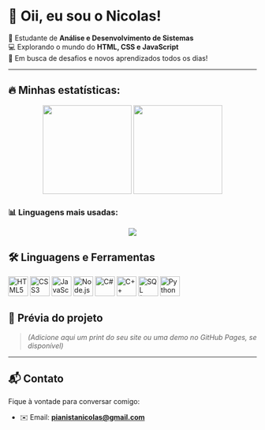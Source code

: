 # 👋 Oii, eu sou o Nicolas!

🌱 Estudante de **Análise e Desenvolvimento de Sistemas**  
💻 Explorando o mundo do **HTML, CSS e JavaScript**  
🚀 Em busca de desafios e novos aprendizados todos os dias!

---
## 🔥 Minhas estatísticas:

<p align="center">
  <img height="180em" src="https://github-readme-stats.vercel.app/api?username=nicolastacre&show_icons=true&theme=radical&locale=pt-br&hide=prs,issues&count_private=true"/>
  <img height="180em" src="https://github-readme-streak-stats.herokuapp.com?user=nicolastacre&theme=radical&date_format=j%20M%5B%20Y%5D&locale=pt-br"/>
</p>


### 📊 Linguagens mais usadas:

<p align="center">
  <img src="https://github-readme-stats.vercel.app/api/top-langs/?username=nicolastacre&layout=compact&theme=radical&langs_count=8"/>
</p>


## 🛠️ Linguagens e Ferramentas

<p align="left">
  <img src="https://cdn.jsdelivr.net/gh/devicons/devicon/icons/html5/html5-original.svg" alt="HTML5" width="40" height="40"/>
  <img src="https://cdn.jsdelivr.net/gh/devicons/devicon/icons/css3/css3-original.svg" alt="CSS3" width="40" height="40"/>
  <img src="https://cdn.jsdelivr.net/gh/devicons/devicon/icons/javascript/javascript-original.svg" alt="JavaScript" width="40" height="40"/>
  <img src="https://cdn.jsdelivr.net/gh/devicons/devicon/icons/nodejs/nodejs-original.svg" alt="Node.js" width="40" height="40"/>
  <img src="https://cdn.jsdelivr.net/gh/devicons/devicon/icons/csharp/csharp-original.svg" alt="C#" width="40" height="40"/>
  <img src="https://cdn.jsdelivr.net/gh/devicons/devicon/icons/cplusplus/cplusplus-original.svg" alt="C++" width="40" height="40"/>
  <img src="https://cdn.jsdelivr.net/gh/devicons/devicon/icons/mysql/mysql-original.svg" alt="SQL (MySQL)" width="40" height="40"/>
  <img src="https://cdn.jsdelivr.net/gh/devicons/devicon/icons/python/python-original.svg" alt="Python" width="40" height="40"/>
</p>


## 📸 Prévia do projeto

> *(Adicione aqui um print do seu site ou uma demo no GitHub Pages, se disponível)*

---

## 📬 Contato

Fique à vontade para conversar comigo:

- ✉️ Email: **pianistanicolas@gmail.com**
